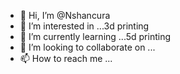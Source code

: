 - 👋 Hi, I’m @Nshancura
- 👀 I’m interested in ...3d printing
- 🌱 I’m currently learning ...5d printing
- 💞️ I’m looking to collaborate on ...
- 📫 How to reach me ...

<!---
Nshancura/Nshancura is a ✨ special ✨ repository because its `README.md` (this file) appears on your GitHub profile.
You can click the Preview link to take a look at your changes.
--->
